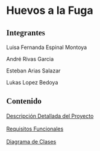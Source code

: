 <h1>Huevos a la Fuga</h1>

<h2 style="font-family: 'Times New Roman', Times, serif;">Integrantes</h2>
<p>Luisa Fernanda Espinal Montoya</p>
<p>André Rivas Garcia</p>
<p>Esteban Arias Salazar</p>
<p>Lukas Lopez Bedoya</p>

<h2 style="font-family: 'Times New Roman', Times, serif;">Contenido</h2>
<a href="https://docs.google.com/document/d/1oLiOQB68fAsJSDylf-fETLuF6NPAy2wFhD2q6glnEzg/edit?tab=t.b4kzqig7tq9i">Descripción Detallada del Proyecto</a>
<br><br>
<a href="https://docs.google.com/document/d/1oLiOQB68fAsJSDylf-fETLuF6NPAy2wFhD2q6glnEzg/edit?tab=t.c748cb8nnovs">Requisitos Funcionales</a>
<br><br>
<a href="https://drive.google.com/file/d/18_jo267QMvZkNvQ-gUJY6hQWqrFyeOvj/view?usp=sharing">Diagrama de Clases</a>
<br><br>
